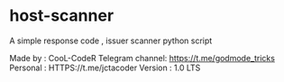 # host-scanner
A simple response code , issuer scanner python script 

Made by : CooL-CodeR
Telegram channel: https://t.me/godmode_tricks
Personal : HTTPS://t.me/jctacoder
Version : 1.0 LTS
